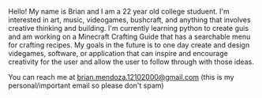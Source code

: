 Hello! My name is Brian and I am a 22 year old college studuent.
I'm interested in art, music, videogames, bushcraft, and anything that involves creative thinking and building.
I'm currently learning python to create guis and am working on a Minecraft Crafting Guide that has a searchable menu for crafting recipes. 
My goals in the future is to one day create and design videgames, software, or application that can inspire and encourage creativity for the user and allow 
the user to follow through with those ideas.

You can reach me at brian.mendoza.12102000@gmail.com 
(this is my personal/important email so please don't spam)
